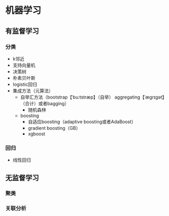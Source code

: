 ﻿# 机器学习

## 有监督学习

### 分类

- k邻近
- 支持向量机
- 决策树
- 朴素贝叶斯
- logistic回归
- 集成方法（元算法）
  - 自举汇方法（bootstrap【ˈbu:tstræp】（自举） aggregating【ˈægrɪgət】（合计）或者bagging）
    - 随机森林
  - boosting
    - 自适应boosting（adaptive boosting或者AdaBoost）
    - gradient boosting（GB）
    - xgboost

### 回归

- 线性回归

## 无监督学习

### 聚类

### 关联分析